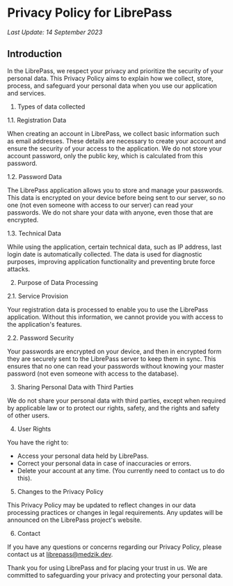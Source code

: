 # Privacy Policy for LibrePass

_Last Update: 14 September 2023_

## Introduction

In the LibrePass, we respect your privacy and prioritize the
security of your personal data. This Privacy Policy aims to
explain how we collect, store, process, and safeguard your
personal data when you use our application and services.

1. Types of data collected

1.1. Registration Data

When creating an account in LibrePass, we collect basic
information such as email addresses. These details are necessary
to create your account and ensure the security of your access
to the application. We do not store your account password, only
the public key, which is calculated from this password.

1.2. Password Data

The LibrePass application allows you to store and manage your
passwords. This data is encrypted on your device before being
sent to our server, so no one (not even someone with access to
our server) can read your passwords. We do not share your data
with anyone, even those that are encrypted.

1.3. Technical Data

While using the application, certain technical data, such as IP
address, last login date is automatically collected. The data is
used for diagnostic purposes, improving application
functionality and preventing brute force attacks.

2. Purpose of Data Processing

2.1. Service Provision

Your registration data is processed to enable you to use the
LibrePass application. Without this information, we cannot
provide you with access to the application's features.

2.2. Password Security

Your passwords are encrypted on your device, and then in
encrypted form they are securely sent to the LibrePass server to
keep them in sync. This ensures that no one can read your
passwords without knowing your master password (not even someone
with access to the database).

3. Sharing Personal Data with Third Parties

We do not share your personal data with third parties, except
when required by applicable law or to protect our rights,
safety, and the rights and safety of other users.

4. User Rights

You have the right to:

-   Access your personal data held by LibrePass.
-   Correct your personal data in case of inaccuracies or errors.
-   Delete your account at any time. (You currently need to
    contact us to do this).

5. Changes to the Privacy Policy

This Privacy Policy may be updated to reflect changes in our
data processing practices or changes in legal requirements. Any
updates will be announced on the LibrePass project's website.

6. Contact

If you have any questions or concerns regarding our Privacy
Policy, please contact us at librepass@medzik.dev.

Thank you for using LibrePass and for placing your trust in us.
We are committed to safeguarding your privacy and protecting
your personal data.
